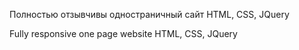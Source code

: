 Полностью отзывчивы одностраничный сайт
HTML, CSS, JQuery

Fully responsive one page website
HTML, CSS, JQuery
